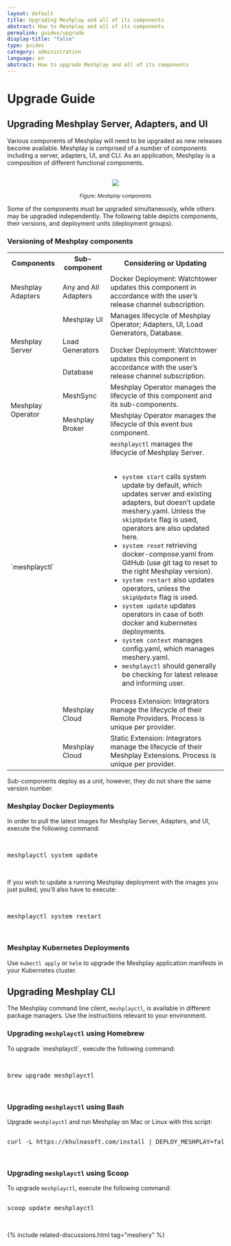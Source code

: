 ```yaml
---
layout: default
title: Upgrading Meshplay and all of its components
abstract: How to Meshplay and all of its components
permalink: guides/upgrade
display-title: "false"
type: guides
category: administration
language: en
abstract: How to upgrade Meshplay and all of its components
---
```


# Upgrade Guide

## Upgrading Meshplay Server, Adapters, and UI

Various components of Meshplay will need to be upgraded as new releases become available. Meshplay is comprised of a number of components including a server, adapters, UI, and CLI. As an application, Meshplay is a composition of different functional components.

<p style="text-align:center">
<a href="{{site.baseurl}}/assets/img/architecture/upgrading-meshery.svg">
    <img src="{{site.baseurl}}/assets/img/architecture/upgrading-meshery.svg" style="margin: 1rem;" />
</a><br /><i><small>Figure: Meshplay components</small></i>
</p>

Some of the components must be upgraded simultaneously, while others may be upgraded independently. The following table depicts components, their versions, and deployment units (deployment groups).

### Versioning of Meshplay components

<table class="mesherycomponents">
    <tr>
        <th>Components</th>
        <th>Sub-component</th>
        <th>Considering or Updating</th>
    </tr>
    <tr>
        <td class="childcomponent">Meshplay Adapters</td>
        <td>Any and All Adapters</td>
        <td>Docker Deployment: Watchtower updates this component in accordance with the user’s release channel subscription.</td>
    </tr>
    <tr>
        <td rowspan="3" class="childcomponent">Meshplay Server</td>
        <td>Meshplay UI</td>
        <td rowspan="3">Manages lifecycle of Meshplay Operator; Adapters, UI, Load Generators, Database.<br /><br />
Docker Deployment: Watchtower updates this component in accordance with the user’s release channel subscription.</td>
    </tr>
    <tr>
        <td>Load Generators</td>
    </tr>
    <tr>
        <td>Database</td>
    </tr>
    <tr>
        <td rowspan="2" class="childcomponent">Meshplay Operator</td>
        <td>MeshSync</td>
        <td>Meshplay Operator manages the lifecycle of this component and its sub-components.</td>
    </tr>
    <tr>
        <td>Meshplay Broker</td>
        <td>Meshplay Operator manages the lifecycle of this event bus component.</td>
    </tr>
    <tr>
        <td class="childcomponent">`meshplayctl`</td>
        <td></td>
        <td><code>meshplayctl</code> manages the lifecycle of Meshplay Server. <br /><br />
        <ul> 
            <li><code>system start</code> calls system update by default, which updates server and existing adapters, but doesn’t update meshery.yaml. Unless the <code>skipUpdate</code> flag is used, operators are also updated here.</li>
            <li><code>system reset</code> retrieving docker-compose.yaml from GitHub (use git tag to reset to the right Meshplay version).</li>
            <li><code>system restart</code> also updates operators, unless the <code>skipUpdate</code> flag is used.</li>
            <li><code>system update</code> updates operators in case of both docker and kubernetes deployments.</li>
            <li><code>system context</code> manages config.yaml, which manages meshery.yaml. </li>
            <li><code>meshplayctl</code> should generally be checking for latest release and informing user.</li>
        </ul>
        </td>
    </tr>
    <tr>
        <td rowspan="2" class="childcomponent"><a style="color:white;" ref="/extensibility/providers">Remote Providers</a></td>
        <td>Meshplay Cloud</td>
        <td>Process Extension: Integrators manage the lifecycle of their Remote Providers. Process is unique per provider.</td>
    </tr>
    <tr>
        <td>Meshplay Cloud</td>
        <td> Static Extension: Integrators manage the lifecycle of their Meshplay Extensions. Process is unique per provider.</td>
    </tr>
</table>

Sub-components deploy as a unit, however, they do not share the same version number.

### Meshplay Docker Deployments

In order to pull the latest images for Meshplay Server, Adapters, and UI, execute the following command:

 <pre class="codeblock-pre"><div class="codeblock">
 <div class="clipboardjs">meshplayctl system update</div></div>
 </pre>

If you wish to update a running Meshplay deployment with the images you just pulled, you'll also have to execute:

 <pre class="codeblock-pre"><div class="codeblock">
 <div class="clipboardjs">meshplayctl system restart</div></div>
 </pre>

### Meshplay Kubernetes Deployments

Use `kubectl apply` or `helm` to upgrade the Meshplay application manifests in your Kubernetes cluster.

## Upgrading Meshplay CLI

The Meshplay command line client, `meshplayctl`, is available in different package managers. Use the instructions relevant to your environment.

### Upgrading `meshplayctl` using Homebrew

<p>To upgrade `meshplayctl`, execute the following command:</p>

 <pre class="codeblock-pre"><div class="codeblock">
 <div class="clipboardjs">brew upgrade meshplayctl</div></div>
 </pre>

### Upgrading `meshplayctl` using Bash

Upgrade `meshplayctl` and run Meshplay on Mac or Linux with this script:

 <pre class="codeblock-pre">
 <div class="codeblock"><div class="clipboardjs">curl -L https://khulnasoft.com/install | DEPLOY_MESHPLAY=false bash -</div></div>
 </pre>

### Upgrading `meshplayctl` using Scoop

To upgrade `meshplayctl`, execute the following command:

 <pre class="codeblock-pre">
 <div class="codeblock"><div class="clipboardjs">scoop update meshplayctl</div></div>
 </pre>

{% include related-discussions.html tag="meshery" %}
